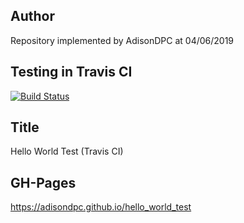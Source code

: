 ## Author

Repository implemented by AdisonDPC at 04/06/2019

## Testing in Travis CI

[![Build Status](https://travis-ci.org/AdisonDPC/hello_world_test.svg?branch=master)](https://travis-ci.org/AdisonDPC/hello_world_test)

## Title

Hello World Test (Travis CI)

## GH-Pages

https://adisondpc.github.io/hello_world_test
